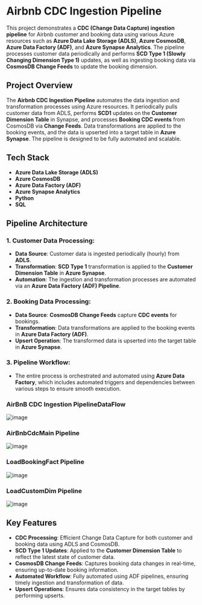 # Airbnb CDC Ingestion Pipeline

This project demonstrates a **CDC (Change Data Capture) ingestion pipeline** for Airbnb customer and booking data using various Azure resources such as **Azure Data Lake Storage (ADLS)**, **Azure CosmosDB**, **Azure Data Factory (ADF)**, and **Azure Synapse Analytics**. The pipeline processes customer data periodically and performs **SCD Type 1 (Slowly Changing Dimension Type 1)** updates, as well as ingesting booking data via **CosmosDB Change Feeds** to update the booking dimension.

## Project Overview

The **Airbnb CDC Ingestion Pipeline** automates the data ingestion and transformation processes using Azure resources. It periodically pulls customer data from ADLS, performs **SCD1** updates on the **Customer Dimension Table** in Synapse, and processes **Booking CDC events** from CosmosDB via **Change Feeds**. Data transformations are applied to the booking events, and the data is upserted into a target table in **Azure Synapse**. The pipeline is designed to be fully automated and scalable.

## Tech Stack

- **Azure Data Lake Storage (ADLS)**
- **Azure CosmosDB**
- **Azure Data Factory (ADF)**
- **Azure Synapse Analytics**
- **Python**
- **SQL**

## Pipeline Architecture

### 1. **Customer Data Processing:**
   - **Data Source**: Customer data is ingested periodically (hourly) from **ADLS**.
   - **Transformation**: **SCD Type 1** transformation is applied to the **Customer Dimension Table** in **Azure Synapse**.
   - **Automation**: The ingestion and transformation processes are automated via an **Azure Data Factory (ADF) Pipeline**.

### 2. **Booking Data Processing:**
   - **Data Source**: **CosmosDB Change Feeds** capture **CDC events** for bookings.
   - **Transformation**: Data transformations are applied to the booking events in **Azure Data Factory (ADF)**.
   - **Upsert Operation**: The transformed data is upserted into the target table in **Azure Synapse**.

### 3. **Pipeline Workflow:**
   - The entire process is orchestrated and automated using **Azure Data Factory**, which includes automated triggers and dependencies between various steps to ensure smooth execution.
### AirBnB CDC Ingestion PipelineDataFlow
![image](https://github.com/user-attachments/assets/4ea985eb-9a68-489e-801e-81d3a30eb73c)
### AirBnbCdcMain Pipeline
![image](https://github.com/user-attachments/assets/cd94bb49-f94b-4524-9f77-242d7646d6bf)
### LoadBookingFact Pipeline
![image](https://github.com/user-attachments/assets/56b8c002-ddbc-47e8-992e-39ede9bf922d)
### LoadCustomDim Pipeline
![image](https://github.com/user-attachments/assets/ccda1b76-a233-4a79-8a02-cf2448079266)


## Key Features

- **CDC Processing**: Efficient Change Data Capture for both customer and booking data using ADLS and CosmosDB.
- **SCD Type 1 Updates**: Applied to the **Customer Dimension Table** to reflect the latest state of customer data.
- **CosmosDB Change Feeds**: Captures booking data changes in real-time, ensuring up-to-date booking information.
- **Automated Workflow**: Fully automated using ADF pipelines, ensuring timely ingestion and transformation of data.
- **Upsert Operations**: Ensures data consistency in the target tables by performing upserts.
